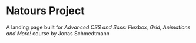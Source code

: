# Natours Project
A landing page built for _Advanced CSS and Sass: Flexbox, Grid, Animations and More!_ course by Jonas Schmedtmann 
